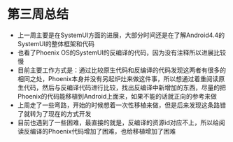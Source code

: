 # 第三周总结
- 上一周主要是在SystemUI方面的进展，大部分时间还是在了解Android4.4的SystemUI的整体框架和代码
- 也看了Phoenix OS的SystemUI的反编译的代码，因为没有注释所以进展比较慢
- 目前主要工作方式是：通过比较原生代码和反编译的代码发现这两者有很多的相同之处，Phoenix本身并没有另起炉灶来做这件事，所以想通过着重阅读原生代码，然后与反编译代码进行比较，找出反编译中新增加的东西，尽量的把Phoenix的代码能移植到Android上面来，如果不能的话就正向的参考来做
- 上周走了一些弯路，开始的时候想着一次性移植来做，但是后来发现这条路错了就转为了现在的方式开发
- 目前也遇到了一些困难，最直接的就是，反编译的资源id对应不上，所以给阅读反编译的Phoenix代码增加了困难，也给移植增加了困难